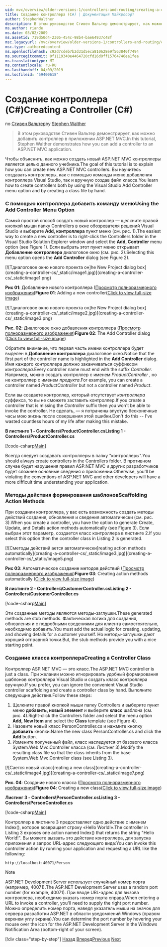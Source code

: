 ```yaml
---
uid: mvc/overview/older-versions-1/controllers-and-routing/creating-a-controller-cs
title: Создание контроллера (C#) | Документация Майкрософт
author: StephenWalther
description: В этом руководстве Стивен Вальтер демонстрирует, как можно добавить контроллер в приложении ASP.NET MVC.
ms.author: riande
ms.date: 03/02/2009
ms.assetid: 719d50d4-2305-454c-98b4-bae64937c48f
msc.legacyurl: /mvc/overview/older-versions-1/controllers-and-routing/creating-a-controller-cs
msc.type: authoredcontent
ms.openlocfilehash: c92d7cdeb7b2d31d5eca810628e9f563840f7494
ms.sourcegitcommit: 0f1119340e4464720cfd16d0ff15764746ea1fea
ms.translationtype: MT
ms.contentlocale: ru-RU
ms.lasthandoff: 04/09/2019
ms.locfileid: "59400618"
---
```

# <a name="creating-a-controller-c"></a><span data-ttu-id="0ae93-103">Создание контроллера (C#)</span><span class="sxs-lookup"><span data-stu-id="0ae93-103">Creating a Controller (C#)</span></span>

<span data-ttu-id="0ae93-104">по [Стивен Вальтер](https://github.com/StephenWalther)</span><span class="sxs-lookup"><span data-stu-id="0ae93-104">by [Stephen Walther](https://github.com/StephenWalther)</span></span>

> <span data-ttu-id="0ae93-105">В этом руководстве Стивен Вальтер демонстрирует, как можно добавить контроллер в приложении ASP.NET MVC.</span><span class="sxs-lookup"><span data-stu-id="0ae93-105">In this tutorial, Stephen Walther demonstrates how you can add a controller to an ASP.NET MVC application.</span></span>


<span data-ttu-id="0ae93-106">Чтобы объяснить, как можно создать новый ASP.NET MVC контроллеры является целью данного учебника.</span><span class="sxs-lookup"><span data-stu-id="0ae93-106">The goal of this tutorial is to explain how you can create new ASP.NET MVC controllers.</span></span> <span data-ttu-id="0ae93-107">Вы научитесь создавать контроллеры, как с помощью команды меню добавления контроллера Visual Studio, так и вручную создав файл класса.</span><span class="sxs-lookup"><span data-stu-id="0ae93-107">You learn how to create controllers both by using the Visual Studio Add Controller menu option and by creating a class file by hand.</span></span>

### <a name="using-the-add-controller-menu-option"></a><span data-ttu-id="0ae93-108">С помощью контроллера добавить команду меню</span><span class="sxs-lookup"><span data-stu-id="0ae93-108">Using the Add Controller Menu Option</span></span>

<span data-ttu-id="0ae93-109">Самый простой способ создать новый контроллер — щелкните правой кнопкой мыши папку Controllers в окне обозревателя решений Visual Studio и выберите **Add, контроллера** пункт меню (см. рис. 1).</span><span class="sxs-lookup"><span data-stu-id="0ae93-109">The easiest way to create a new controller is to right-click the Controllers folder in the Visual Studio Solution Explorer window and select the **Add, Controller** menu option (see Figure 1).</span></span> <span data-ttu-id="0ae93-110">Если выбрать этот пункт меню открывает **Добавление контроллера** диалоговое окно (см. рис. 2).</span><span class="sxs-lookup"><span data-stu-id="0ae93-110">Selecting this menu option opens the **Add Controller** dialog (see Figure 2).</span></span>


[![T<span data-ttu-id="0ae93-111">диалоговое окно нового проекта он]</span><span class="sxs-lookup"><span data-stu-id="0ae93-111">he New Project dialog box]</span></span>(creating-a-controller-cs/_static/image1.jpg)](creating-a-controller-cs/_static/image1.png)

<span data-ttu-id="0ae93-112">**Рис 01**: Добавление нового контроллера ([Просмотр полноразмерного изображения](creating-a-controller-cs/_static/image2.png))</span><span class="sxs-lookup"><span data-stu-id="0ae93-112">**Figure 01**: Adding a new controller([Click to view full-size image](creating-a-controller-cs/_static/image2.png))</span></span>


[![T<span data-ttu-id="0ae93-113">диалоговое окно нового проекта он]</span><span class="sxs-lookup"><span data-stu-id="0ae93-113">he New Project dialog box]</span></span>(creating-a-controller-cs/_static/image2.jpg)](creating-a-controller-cs/_static/image3.png)

<span data-ttu-id="0ae93-114">**Рис. 02**: Диалоговое окно добавления контроллера ([Просмотр полноразмерного изображения](creating-a-controller-cs/_static/image4.png))</span><span class="sxs-lookup"><span data-stu-id="0ae93-114">**Figure 02**: The Add Controller dialog ([Click to view full-size image](creating-a-controller-cs/_static/image4.png))</span></span>


<span data-ttu-id="0ae93-115">Обратите внимание, что первая часть имени контроллера будет выделен в **Добавление контроллера** диалоговое окно.</span><span class="sxs-lookup"><span data-stu-id="0ae93-115">Notice that the first part of the controller name is highlighted in the **Add Controller** dialog.</span></span> <span data-ttu-id="0ae93-116">Имя каждого контроллера должно заканчиваться суффиксом *контроллера*.</span><span class="sxs-lookup"><span data-stu-id="0ae93-116">Every controller name must end with the suffix *Controller*.</span></span> <span data-ttu-id="0ae93-117">Например, можно создать контроллер с именем *ProductController* , но не контроллер с именем *продукта*.</span><span class="sxs-lookup"><span data-stu-id="0ae93-117">For example, you can create a controller named *ProductController* but not a controller named *Product*.</span></span>


<span data-ttu-id="0ae93-118">Если вы создаете контроллер, который отсутствует *контроллера* суффикса, то вы не сможете заставить контроллер.</span><span class="sxs-lookup"><span data-stu-id="0ae93-118">If you create a controller that is missing the *Controller* suffix then you won't be able to invoke the controller.</span></span> <span data-ttu-id="0ae93-119">Не сделать, — я потрачены впустую бесконечные часы мою жизнь после совершения этой ошибки.</span><span class="sxs-lookup"><span data-stu-id="0ae93-119">Don't do this -- I've wasted countless hours of my life after making this mistake.</span></span>


**<span data-ttu-id="0ae93-120">В листинге 1 - Controllers\ProductController.cs</span><span class="sxs-lookup"><span data-stu-id="0ae93-120">Listing 1 - Controllers\ProductController.cs</span></span>**

[!code-csharp[Main](creating-a-controller-cs/samples/sample1.cs)]

<span data-ttu-id="0ae93-121">Всегда следует создавать контроллеры в папку "контроллеры".</span><span class="sxs-lookup"><span data-stu-id="0ae93-121">You should always create controllers in the Controllers folder.</span></span> <span data-ttu-id="0ae93-122">В противном случае будет нарушения правил ASP.NET MVC и других разработчиков будет сложнее основные сведения о приложении.</span><span class="sxs-lookup"><span data-stu-id="0ae93-122">Otherwise, you'll be violating the conventions of ASP.NET MVC and other developers will have a more difficult time understanding your application.</span></span>

### <a name="scaffolding-action-methods"></a><span data-ttu-id="0ae93-123">Методы действия формирования шаблонов</span><span class="sxs-lookup"><span data-stu-id="0ae93-123">Scaffolding Action Methods</span></span>

<span data-ttu-id="0ae93-124">При создании контроллера, у вас есть возможность создать методы действий создания, обновления и сведения автоматически (см. рис. 3).</span><span class="sxs-lookup"><span data-stu-id="0ae93-124">When you create a controller, you have the option to generate Create, Update, and Details action methods automatically (see Figure 3).</span></span> <span data-ttu-id="0ae93-125">Если выбран этот параметр, создается класс контроллера в листинге 2.</span><span class="sxs-lookup"><span data-stu-id="0ae93-125">If you select this option then the controller class in Listing 2 is generated.</span></span>


[![C<span data-ttu-id="0ae93-126">методы действий ается автоматически]</span><span class="sxs-lookup"><span data-stu-id="0ae93-126">reating action methods automatically]</span></span>(creating-a-controller-cs/_static/image3.jpg)](creating-a-controller-cs/_static/image5.png)

<span data-ttu-id="0ae93-127">**Рис 03**: Автоматическое создание методов действий ([Просмотр полноразмерного изображения](creating-a-controller-cs/_static/image6.png))</span><span class="sxs-lookup"><span data-stu-id="0ae93-127">**Figure 03**: Creating action methods automatically ([Click to view full-size image](creating-a-controller-cs/_static/image6.png))</span></span>


**<span data-ttu-id="0ae93-128">В листинге 2 - Controllers\CustomerController.cs</span><span class="sxs-lookup"><span data-stu-id="0ae93-128">Listing 2 - Controllers\CustomerController.cs</span></span>**

[!code-csharp[Main](creating-a-controller-cs/samples/sample2.cs)]

<span data-ttu-id="0ae93-129">Эти созданные методы являются методы-заглушки.</span><span class="sxs-lookup"><span data-stu-id="0ae93-129">These generated methods are stub methods.</span></span> <span data-ttu-id="0ae93-130">Фактическая логика для создания, обновления и с подробными сведениями для клиента самостоятельно, необходимо добавить.</span><span class="sxs-lookup"><span data-stu-id="0ae93-130">You must add the actual logic for creating, updating, and showing details for a customer yourself.</span></span> <span data-ttu-id="0ae93-131">Но методы-заглушки дают хороший отправной точки.</span><span class="sxs-lookup"><span data-stu-id="0ae93-131">But, the stub methods provide you with a nice starting point.</span></span>

### <a name="creating-a-controller-class"></a><span data-ttu-id="0ae93-132">Создание класса контроллера</span><span class="sxs-lookup"><span data-stu-id="0ae93-132">Creating a Controller Class</span></span>

<span data-ttu-id="0ae93-133">Контроллер ASP.NET MVC — это класс.</span><span class="sxs-lookup"><span data-stu-id="0ae93-133">The ASP.NET MVC controller is just a class.</span></span> <span data-ttu-id="0ae93-134">При желании можно игнорировать удобный формирования шаблонов контроллера Visual Studio и создать класс контроллера вручную.</span><span class="sxs-lookup"><span data-stu-id="0ae93-134">If you prefer, you can ignore the convenient Visual Studio controller scaffolding and create a controller class by hand.</span></span> <span data-ttu-id="0ae93-135">Выполните следующие действия.</span><span class="sxs-lookup"><span data-stu-id="0ae93-135">Follow these steps:</span></span>

1. <span data-ttu-id="0ae93-136">Щелкните правой кнопкой мыши папку Controllers и выберите пункт меню **добавить, новый элемент** и выберите **класс** шаблона (см. рис. 4).</span><span class="sxs-lookup"><span data-stu-id="0ae93-136">Right-click the Controllers folder and select the menu option **Add, New Item** and select the **Class** template (see Figure 4).</span></span>
2. <span data-ttu-id="0ae93-137">Назовите новый класс PersonController.cs и нажмите кнопку **добавить** кнопки.</span><span class="sxs-lookup"><span data-stu-id="0ae93-137">Name the new class PersonController.cs and click the **Add** button.</span></span>
3. <span data-ttu-id="0ae93-138">Измените полученный файл, класс наследуется от базового класса System.Web.Mvc.Controller класса (см. Листинг 3).</span><span class="sxs-lookup"><span data-stu-id="0ae93-138">Modify the resulting class file so that the class inherits from the base System.Web.Mvc.Controller class (see Listing 3).</span></span>


[![C<span data-ttu-id="0ae93-139">ается новый класс]</span><span class="sxs-lookup"><span data-stu-id="0ae93-139">reating a new class]</span></span>(creating-a-controller-cs/_static/image4.jpg)](creating-a-controller-cs/_static/image7.png)

<span data-ttu-id="0ae93-140">**Рис. 04**: Создание нового класса ([Просмотр полноразмерного изображения](creating-a-controller-cs/_static/image8.png))</span><span class="sxs-lookup"><span data-stu-id="0ae93-140">**Figure 04**: Creating a new class([Click to view full-size image](creating-a-controller-cs/_static/image8.png))</span></span>


**<span data-ttu-id="0ae93-141">Листинг 3 - Controllers\PersonController.cs</span><span class="sxs-lookup"><span data-stu-id="0ae93-141">Listing 3 - Controllers\PersonController.cs</span></span>**

[!code-csharp[Main](creating-a-controller-cs/samples/sample3.cs)]

<span data-ttu-id="0ae93-142">Контроллер в листинге 3 предоставляет одно действие с именем Index(), которое возвращает строку «Hello World!».</span><span class="sxs-lookup"><span data-stu-id="0ae93-142">The controller in Listing 3 exposes one action named Index() that returns the string "Hello World!".</span></span> <span data-ttu-id="0ae93-143">Вы можете вызвать это действие контроллера, для запуска приложения и запрос URL-адрес следующего вида:</span><span class="sxs-lookup"><span data-stu-id="0ae93-143">You can invoke this controller action by running your application and requesting a URL like the following:</span></span>

`http://localhost:40071/Person`

> [!NOTE]
> 
> <span data-ttu-id="0ae93-144">ASP.NET Development Server использует случайный номер порта (например, 40071).</span><span class="sxs-lookup"><span data-stu-id="0ae93-144">The ASP.NET Development Server uses a random port number (for example, 40071).</span></span> <span data-ttu-id="0ae93-145">При вводе URL-адрес для вызова контроллера, необходимо указать номер порта справа.</span><span class="sxs-lookup"><span data-stu-id="0ae93-145">When entering a URL to invoke a controller, you'll need to supply the right port number.</span></span> <span data-ttu-id="0ae93-146">Можно определить номер порта, наведя указатель мыши на значок для сервера разработки ASP.NET в области уведомлений Windows (правом верхнем углу экрана).</span><span class="sxs-lookup"><span data-stu-id="0ae93-146">You can determine the port number by hovering your mouse over the icon for the ASP.NET Development Server in the Windows Notification Area (bottom-right of your screen).</span></span>
> 
> [!div class="step-by-step"]
> <span data-ttu-id="0ae93-147">[Назад](adding-dynamic-content-to-a-cached-page-cs.md)
> [Вперед](creating-an-action-cs.md)</span><span class="sxs-lookup"><span data-stu-id="0ae93-147">[Previous](adding-dynamic-content-to-a-cached-page-cs.md)
[Next](creating-an-action-cs.md)</span></span>
